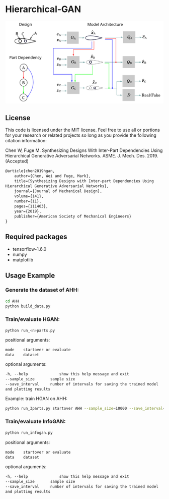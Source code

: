 # Hierarchical-GAN

![Alt text](/architecture.svg)

## License
This code is licensed under the MIT license. Feel free to use all or portions for your research or related projects so long as you provide the following citation information:

Chen W, Fuge M. Synthesizing Designs With Inter-Part Dependencies Using Hierarchical Generative Adversarial Networks. ASME. J. Mech. Des. 2019. (Accepted)

    @article{chen2019hgan,
        author={Chen, Wei and Fuge, Mark},
        title={Synthesizing Designs with Inter-part Dependencies Using Hierarchical Generative Adversarial Networks},
        journal={Journal of Mechanical Design},
        volume={141},
        number={11},
        pages={111403},
        year={2019},
        publisher={American Society of Mechanical Engineers}
    }

## Required packages

- tensorflow-1.6.0
- numpy
- matplotlib

## Usage Example

### Generate the dataset of AHH:

```bash
cd AHH
python build_data.py
```

### Train/evaluate HGAN:

```bash
python run_<n>parts.py
```

positional arguments:
    
```
mode	startover or evaluate
data	dataset
```

optional arguments:

```
-h, --help            	show this help message and exit
--sample_size		sample size
--save_interval 	number of intervals for saving the trained model and plotting results
```

Example: train HGAN on AHH:

```bash
python run_3parts.py startover AHH --sample_size=10000 --save_interval=500
```

### Train/evaluate InfoGAN:

```bash
python run_infogan.py
```

positional arguments:
    
```
mode	startover or evaluate
data	dataset
```

optional arguments:

```
-h, --help            	show this help message and exit
--sample_size		sample size
--save_interval 	number of intervals for saving the trained model and plotting results
```

